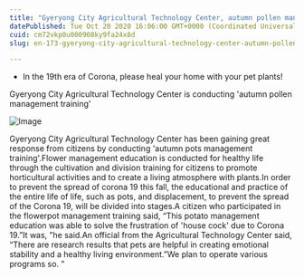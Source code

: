 ```yaml
---
title: "Gyeryong City Agricultural Technology Center, autumn pollen management training"
datePublished: Tue Oct 20 2020 16:06:00 GMT+0000 (Coordinated Universal Time)
cuid: cm72vkp0u000908ky9fa24x8d
slug: en-173-gyeryong-city-agricultural-technology-center-autumn-pollen-management-training

---
```



- In the 19th era of Corona, please heal your home with your pet plants!

Gyeryong City Agricultural Technology Center is conducting 'autumn pollen management training'

![Image](https://cdn.hashnode.com/res/hashnode/image/upload/v1739423050451/ad711982-d8db-4f42-a9cd-cfab56c1e7e7.jpeg)

Gyeryong City Agricultural Technology Center has been gaining great response from citizens by conducting 'autumn pots management training'.Flower management education is conducted for healthy life through the cultivation and division training for citizens to promote horticultural activities and to create a living atmosphere with plants.In order to prevent the spread of corona 19 this fall, the educational and practice of the entire life of life, such as pots, and displacement, to prevent the spread of the Corona 19, will be divided into stages.A citizen who participated in the flowerpot management training said, “This potato management education was able to solve the frustration of 'house cock' due to Corona 19.”It was, ”he said.An official from the Agricultural Technology Center said, “There are research results that pets are helpful in creating emotional stability and a healthy living environment.”We plan to operate various programs so. ”